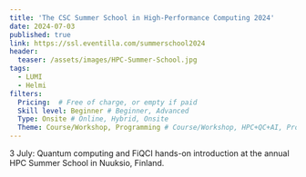 ```yaml
---
title: 'The CSC Summer School in High-Performance Computing 2024'
date: 2024-07-03
published: true
link: https://ssl.eventilla.com/summerschool2024
header:
  teaser: /assets/images/HPC-Summer-School.jpg
tags:
  - LUMI
  - Helmi
filters:
  Pricing:  # Free of charge, or empty if paid
  Skill level: Beginner # Beginner, Advanced
  Type: Onsite # Online, Hybrid, Onsite
  Theme: Course/Workshop, Programming # Course/Workshop, HPC+QC+AI, Programming, Webinar/Lecture
---
```

3 July: Quantum computing and FiQCI hands-on introduction at the annual HPC Summer School in Nuuksio, Finland.
